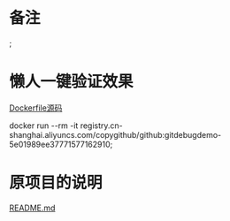 
# 备注
;

# 懒人一键验证效果

[Dockerfile源码](./Dockerfile)

docker run --rm  -it   registry.cn-shanghai.aliyuncs.com/copygithub/github:gitdebugdemo-5e01989ee37771577162910;


# 原项目的说明

[README.md](./READMEOLD.md)